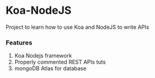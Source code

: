 # Koa-NodeJS

Project to learn how to use Koa and NodeJS to write APIs

### Features
1. Koa Nodejs framework
2. Properly commented REST APIs tuts
3. mongoDB Atlas for database
